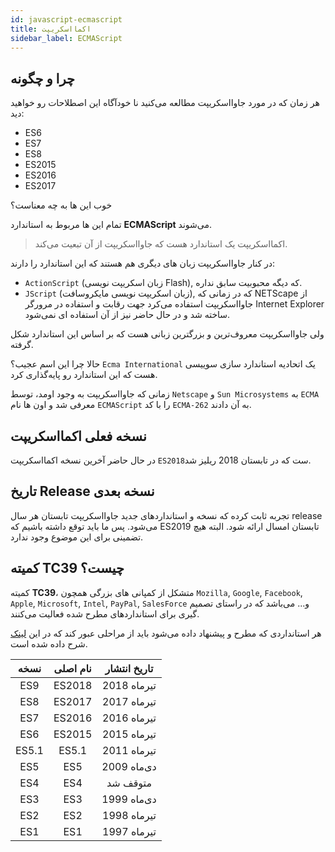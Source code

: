 ```yaml
---
id: javascript-ecmascript
title: اکمااسکریپت
sidebar_label: ECMAScript
---
```

## چرا و چگونه
هر زمان که در مورد جاوااسکریپت مطالعه می‌کنید نا خودآگاه این اصطلاحات رو خواهید دید:

<div dir="ltr" style="text-align: left">

- ES6
- ES7
- ES8
- ES2015
- ES2016
- ES2017

</div>

خوب این ها به چه معناست؟

تمام این ها مربوط به استاندارد **ECMAScript** می‌شوند.

> اکمااسکریپت یک استاندارد هست که جاوااسکریپت از آن تبعیت می‌کند.

در کنار جاوااسکریپت زبان های دیگری هم هستند که این استاندارد را دارند:

- `ActionScript` (زبان اسکریپت نویسی Flash), که دیگه محبوبیت سابق نداره.
- `JScript` (زبان اسکریپت نویسی مایکروسافت), که در زمانی که NETScape از جاوااسکریپت استفاده می‌کرد جهت رقابت و استفاده در مرورگر Internet Explorer ساخته شد و در حال حاضر نیز از آن استفاده ای نمی‌شود.

ولی جاوااسکریپت معروف‌ترین و بزرگترین زبانی هست که بر اساس این استاندارد شکل گرفته.

حالا چرا این اسم عجیب؟ `Ecma International` یک اتحادیه استاندارد سازی سوییسی هست که این استاندارد رو پایه‌گذاری کرد.

زمانی که جاوااسکریپت به وجود اومد، توسط `Netscape` و `Sun Microsystems` به `ECMA` معرفی شد و اون ها نام `ECMAScript` را با کد `ECMA-262` به آن دادند.

## نسخه فعلی اکمااسکریپت

در حال حاضر آخرین نسخه اکمااسکریپت `ES2018`ست که در تابستان 2018 ریلیز شد.

## تاریخ Release نسخه بعدی

تجربه ثابت کرده که نسخه و استانداردهای جدید جاوااسکریپت تابستان هر سال release می‌شود. پس ما باید توقع داشته باشیم که ES2019 تابستان امسال ارائه شود. البته هیچ تضمینی برای این موضوع وجود ندارد.

## کمیته TC39 چیست؟

کمیته **TC39**، متشکل از کمپانی های بزرگی همچون `Mozilla`, `Google`, `Facebook`, `Apple`, `Microsoft`, `Intel`, `PayPal`, `SalesForce` و... می‌باشد که در راستای تصمیم گیری برای استانداردهای مطرح شده فعالیت می‌کنند.

هر استانداردی که مطرح و پیشنهاد داده می‌شود باید از مراحلی عبور کند که در این [لینک](https://tc39.github.io/process-document/) شرح داده شده است.

|  نسخه | نام اصلی | تاریخ انتشار |
|:-----:|:--------:|:------------:|
|  ES9  |  ES2018  |    تیرماه 2018     |
|  ES8  |  ES2017  |    تیرماه 2017     |
|  ES7  |  ES2016  |    تیرماه 2016     |
|  ES6  |  ES2015  |    تیرماه 2015     |
| ES5.1 |   ES5.1  |    تیرماه 2011     |
|  ES5  |    ES5   |    دی‌ماه 2009     |
|  ES4  |    ES4   |   متوقف شد   |
|  ES3  |    ES3   |    دی‌ماه 1999     |
|  ES2  |    ES2   |    تیرماه 1998     |
|  ES1  |    ES1   |    تیرماه 1997     |

